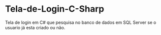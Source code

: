 # Tela-de-Login-C-Sharp
Tela de login em C# que pesquisa no banco de dados em SQL Server se o usuario já esta criado ou não.
